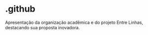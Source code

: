 # .github
Apresentação da organização acadêmica e do projeto Entre Linhas, destacando sua proposta inovadora.
